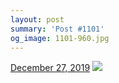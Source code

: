 ```yaml
---
layout: post
summary: 'Post #1101'
og_image: 1101-960.jpg
---
```


<p>
  <time>
    <a href="/1101">December 27, 2019</a>
  </time>
  <a href="/1101">
    <img src="{{ site.assets_url }}/1101-480.jpg" srcset="{{ site.assets_url }}/1101-240.jpg 240w, {{ site.assets_url }}/1101-480.jpg 480w, {{ site.assets_url }}/1101-720.jpg 720w, {{ site.assets_url }}/1101-960.jpg 960w" sizes="(min-width: 700px) 50vw, calc(100vw - 2rem)" />
  </a>
</p>
